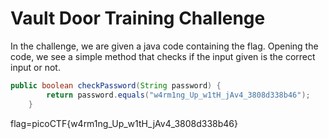 # Vault Door Training Challenge 
In the challenge, we are given a java code containing the flag. Opening the code, we see a simple method that checks if the input given is the correct input or not. 

```java
public boolean checkPassword(String password) {
        return password.equals("w4rm1ng_Up_w1tH_jAv4_3808d338b46");
    }
```

flag=picoCTF{w4rm1ng_Up_w1tH_jAv4_3808d338b46}

